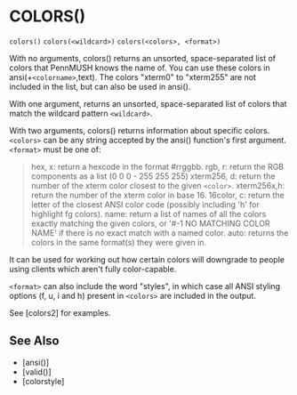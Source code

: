# COLORS()
`colors()`
`colors(<wildcard>)`
`colors(<colors>, <format>)`

  With no arguments, colors() returns an unsorted, space-separated list of colors that PennMUSH knows the name of. You can use these colors in ansi(+`<colorname>`,text). The colors "xterm0" to "xterm255" are not included in the list, but can also be used in ansi().

  With one argument, returns an unsorted, space-separated list of colors that match the wildcard pattern `<wildcard>`.

  With two arguments, colors() returns information about specific colors. `<colors>` can be any string accepted by the ansi() function's first argument. `<format>` must be one of:

>   hex, x:      return a hexcode in the format #rrggbb.
>   rgb, r:      return the RGB components as a list (0 0 0 - 255 255 255)
>   xterm256, d: return the number of the xterm color closest to the given `<color>`.
>   xterm256x,h: return the number of the xterm color in base 16.
>   16color, c:  return the letter of the closest ANSI color code (possibly including 'h' for highlight fg colors).
>   name:     return a list of names of all the colors exactly matching the given colors, or '#-1 NO MATCHING COLOR NAME' if there is no exact match with a named color.
>   auto:     returns the colors in the same format(s) they were given in.

  It can be used for working out how certain colors will downgrade to people using clients which aren't fully color-capable.

  `<format>` can also include the word "styles", in which case all ANSI styling options (f, u, i and h) present in `<colors>` are included in the output.

  See [colors2] for examples.

## See Also
- [ansi()]
- [valid()]
- [colorstyle]

